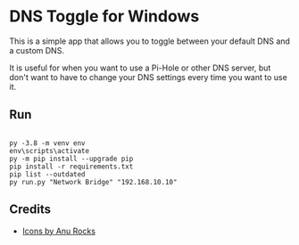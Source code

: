 
# DNS Toggle for Windows

This is a simple app that allows you to toggle between your default DNS and a custom DNS. 

It is useful for when you want to use a Pi-Hole or other DNS server, but don't want to have to change your DNS settings every time you want to use it.

## Run

```console

py -3.8 -m venv env
env\scripts\activate
py -m pip install --upgrade pip
pip install -r requirements.txt
pip list --outdated
py run.py "Network Bridge" "192.168.10.10"

```

## Credits

- [Icons by Anu Rocks](https://freeicons.io/profile/730)
